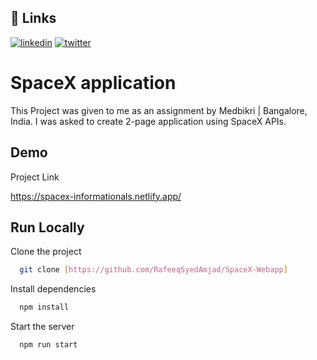 
## 🔗 Links
[![linkedin](https://img.shields.io/badge/linkedin-0A66C2?style=for-the-badge&logo=linkedin&logoColor=white)](https://www.linkedin.com/in/rafeeq-syed-amjad-a0b64b175/)
[![twitter](https://img.shields.io/badge/twitter-1DA1F2?style=for-the-badge&logo=twitter&logoColor=white)](https://twitter.com/Rafeeq78301599)


# SpaceX application

This Project was given to  me as an assignment by Medbikri | Bangalore, India.
I was asked to create 2-page application using SpaceX APIs. 


## Demo

Project Link

https://spacex-informationals.netlify.app/
## Run Locally

Clone the project

```bash
  git clone [https://github.com/RafeeqSyedAmjad/SpaceX-Webapp]
```

Install dependencies

```bash
  npm install
```

Start the server

```bash
  npm run start
```

